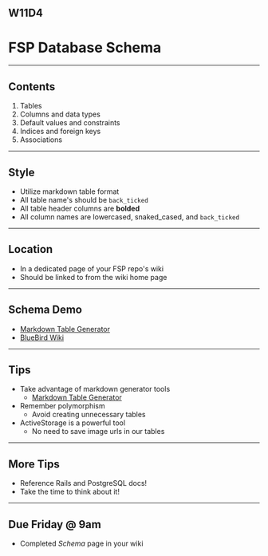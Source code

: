 ## W11D4
# FSP Database Schema
---

## Contents
1. Tables
2. Columns and data types
3. Default values and constraints
4. Indices and foreign keys
5. Associations

---

## Style
- Utilize markdown table format
- All table name's should be `back_ticked`
- All table header columns are **bolded**
- All column names are lowercased, snaked_cased, and `back_ticked`

---

## Location
- In a dedicated page of your FSP repo's wiki
- Should be linked to from the wiki home page

---

## Schema Demo
- [Markdown Table Generator](https://www.tablesgenerator.com/markdown_tables)
- [BlueBird Wiki](https://github.com/appacademy/bluebird/wiki)

---

## Tips
- Take advantage of markdown generator tools
	- [Markdown Table Generator](https://www.tablesgenerator.com/markdown_tables)
- Remember polymorphism
	- Avoid creating unnecessary tables
- ActiveStorage is a powerful tool
	- No need to save image urls in our tables

---

## More Tips
- Reference Rails and PostgreSQL docs!
- Take the time to think about it!

---

## Due Friday @ 9am
- Completed _Schema_ page in your wiki
